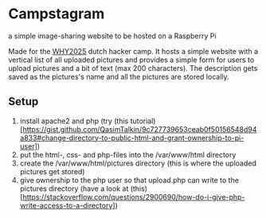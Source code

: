 # Campstagram
a simple image-sharing website to be hosted on a Raspberry Pi

Made for the [WHY2025](https://why2025.org/) dutch hacker camp.
It hosts a simple website with a vertical list of all uploaded pictures and provides a simple form for users to upload pictures and a bit of text (max 200 characters).
The description gets saved as the pictures's name and all the pictures are stored locally.

## Setup
1. install apache2 and php (try (this tutorial)[https://gist.github.com/QasimTalkin/9c727739653ceab0f50156548d94a833#change-directory-to-public-html-and-grant-ownership-to-pi-user])
3. put the html-, css- and php-files into the /var/www/html directory
4. create the /var/www/html/pictures directory (this is where the uploaded pictures get stored)
5. give ownership to the php user so that upload.php can write to the pictures directory (have a look at (this)[https://stackoverflow.com/questions/2900690/how-do-i-give-php-write-access-to-a-directory])
